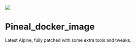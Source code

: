 ![](https://github.com/blair-swyftx/pineal_docker_image/actions/workflows/build-image-push-to-ghcr.yml/badge.svg)

# Pineal_docker_image
Latest Alpine, fully patched with some extra tools and tweaks.
